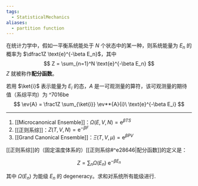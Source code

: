 ```yaml
---
tags:
  - StatisticalMechanics
aliases:
  - partition function
---
```


在统计力学中，假如一平衡系统能处于 $N$ 个状态中的某一种，则系统能量为 $E_n$ 的概率为 $\dfrac1Z \text{e}^{-\beta E_n}$，其中
$$
Z = \sum_{n=1}^N \text{e}^{-\beta E_n}
$$
$Z$ 就被称作**配分函数**。

若用 $\ket{i}$ 表示能量为 $E_i$ 的态，$A$ 是一可观测量的算符，该可观测量的期待值（系综平均）为 ^7016be
$$
\ev{A} = \frac1Z \sum_{\ket{i}} \ev**{A}{i}\ \text{e}^{-\beta E_i}
$$

---

1. [[Microcanonical Ensemble]]：$\Omega(E,V,N) = \text{e}^{\beta TS}$
2. [[正则系综]]：$Z(T,V,N) = \text{e}^{-\beta F}$
3. [[Grand Canonical Ensemble]]：$\Xi(T,V,\mu) = \text{e}^{\beta P V}$

[[正则系综]]的（固定温度体系的）[[正则系综#^e28646|配分函数]]的定义是：

$$
Z = \sum_n \Omega(E_n)\ \text{e}^{-\beta E_n}
$$

其中 $\Omega(E_n)$ 为能级 $E_n$ 的 degeneracy。求和对系统所有能级进行.
